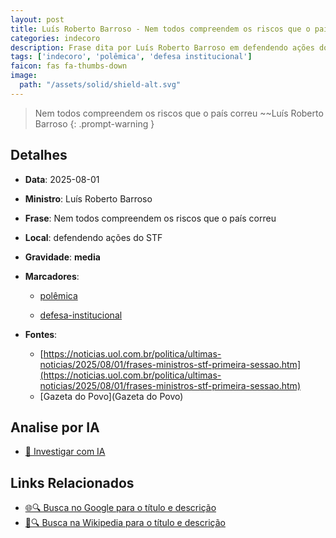 ```yaml
---
layout: post
title: Luís Roberto Barroso - Nem todos compreendem os riscos que o país correu...
categories: indecoro
description: Frase dita por Luís Roberto Barroso em defendendo ações do STF
tags: ['indecoro', 'polêmica', 'defesa institucional']
faicon: fas fa-thumbs-down
image:
  path: "/assets/solid/shield-alt.svg"
---
```


> Nem todos compreendem os riscos que o país correu ~~Luís Roberto Barroso
{: .prompt-warning }

## Detalhes
- **Data**: 2025-08-01
- **Ministro**: Luís Roberto Barroso
- **Frase**: Nem todos compreendem os riscos que o país correu
- **Local**: defendendo ações do STF
- **Gravidade**: **media** <i class="fas fa-shield-alt"></i>

- **Marcadores**: 

   - [polêmica](/tags/polêmica/)

   - [defesa-institucional](/tags/defesa-institucional/)
- **Fontes**:
  - [https://noticias.uol.com.br/politica/ultimas-noticias/2025/08/01/frases-ministros-stf-primeira-sessao.htm](https://noticias.uol.com.br/politica/ultimas-noticias/2025/08/01/frases-ministros-stf-primeira-sessao.htm)
  - [Gazeta do Povo](Gazeta do Povo)

## Analise por IA
- [🤖 Investigar com IA](https://www.perplexity.ai/search?q=%22Lu%C3%ADs%20Roberto%20Barroso%22%2BNem%20todos%20compreendem%20os%20riscos%20que%20o%20pa%C3%ADs%20correu%2Bdefendendo%20a%C3%A7%C3%B5es%20do%20STF)

## Links Relacionados
- [🌐🔍 Busca no Google para o título e descrição](https://www.google.com/search?q=%22Lu%C3%ADs%20Roberto%20Barroso%22%2BNem%20todos%20compreendem%20os%20riscos%20que%20o%20pa%C3%ADs%20correu%2Bdefendendo%20a%C3%A7%C3%B5es%20do%20STF)
- [📖🔍 Busca na Wikipedia para o título e descrição](https://pt.wikipedia.org/w/index.php?search=%22Lu%C3%ADs%20Roberto%20Barroso%22%2BNem%20todos%20compreendem%20os%20riscos%20que%20o%20pa%C3%ADs%20correu%2Bdefendendo%20a%C3%A7%C3%B5es%20do%20STF)

